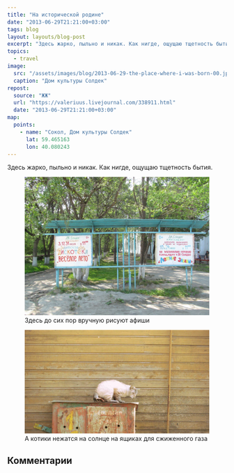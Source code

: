 ```yaml
---
title: "На исторической родине"
date: "2013-06-29T21:21:00+03:00"
tags: blog
layout: layouts/blog-post
excerpt: "Здесь жарко, пыльно и никак. Как нигде, ощущаю тщетность бытия."
topics:
  - travel
image:
  src: "/assets/images/blog/2013-06-29-the-place-where-i-was-born-00.jpg"
  caption: "Дом культуры Солдек"
repost:
  source: "ЖЖ"
  url: "https://valeriuus.livejournal.com/338911.html"
  date: "2013-06-29T21:21:00+03:00"
map:
  points:
    - name: "Сокол, Дом культуры Солдек"
      lat: 59.465163
      lon: 40.080243
---
```


<p class="drop-cap">
Здесь жарко, пыльно и никак. Как нигде, ощущаю тщетность бытия.
</p>

<figure>
  <img src="/assets/images/blog/2013-06-29-the-place-where-i-was-born-01.jpg" alt="Здесь до сих пор вручную рисуют афиши">
  <figcaption>Здесь до сих пор вручную рисуют афиши</figcaption>
</figure>

<figure>
  <img src="/assets/images/blog/2013-06-29-the-place-where-i-was-born-02.jpg" alt="А котики нежатся на солнце на ящиках для сжиженного газа">
  <figcaption>А котики нежатся на солнце на ящиках для сжиженного газа</figcaption>
</figure>

## Комментарии

<div data-lj-comment-embed="valeriuus--338911--874463" data-domain="valeriuus.livejournal.com" data-journal="valeriuus" data-post-id="338911" data-comment-id="874463" ></div>

<script async src="https://l-stat.livejournal.net/js/??sdk.js?v=2"></script>
